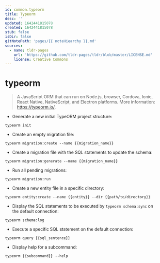 ```yaml
---
id: common.typeorm
title: Typeorm
desc: ''
updated: 1642441815078
created: 1642441815078
stub: false
isDir: false
gitNotePath: 'pages/{{ noteHiearchy }}.md'
sources:
  - name: tldr-pages
    url: 'https://github.com/tldr-pages/tldr/blob/master/LICENSE.md'
    license: Creative Commons
---
```

# typeorm

> A JavaScript ORM that can run on Node.js, browser, Cordova, Ionic, React Native, NativeScript, and Electron platforms.
> More information: <https://typeorm.io/>.

- Generate a new initial TypeORM project structure:

`typeorm init`

- Create an empty migration file:

`typeorm migration:create --name {{migration_name}}`

- Create a migration file with the SQL statements to update the schema:

`typeorm migration:generate --name {{migration_name}}`

- Run all pending migrations:

`typeorm migration:run`

- Create a new entity file in a specific directory:

`typeorm entity:create --name {{entity}} --dir {{path/to/directory}}`

- Display the SQL statements to be executed by `typeorm schema:sync` on the default connection:

`typeorm schema:log`

- Execute a specific SQL statement on the default connection:

`typeorm query {{sql_sentence}}`

- Display help for a subcommand:

`typeorm {{subcommand}} --help`

